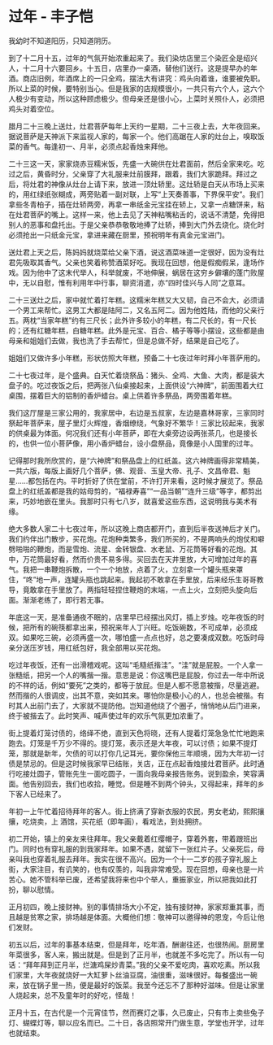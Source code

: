 # 过年 - 丰子恺

我幼时不知道阳历，只知道阴历。

到了十二月十五，过年的气氛开始浓重起来了。我们染坊店里三个染匠全是绍兴人，十二月十六要回乡。十五日，店里办一桌酒，替他们送行。这是提早办的年酒。商店旧例，年酒席上的一只全鸡，摆法大有讲究：鸡头向着谁，谁要被免职。所以上菜的时候，要特别当心。但是我家的店规模很小，一共只有六个人，这六个人极少有变动，所以这种顾虑极少。但母亲还是很小心，上菜时关照仆人，必须把鸡头对着空位。

腊月二十三晚上送灶，灶君菩萨每年上天约一星期，二十三夜上去，大年夜回来。据说菩萨是天神派下来监视人家的，每家一个。他们高踞在人家的灶台上，嗅取饭菜的香气。每逢初一、月半，必须点起香烛来拜他。

二十三这一天，家家烧赤豆糯米饭，先盛一大碗供在灶君面前，然后全家来吃。吃过之后，黄昏时分，父亲穿了大礼服来灶前膜拜，跟着，我们大家跪拜。拜过之后，将灶君的神像从灶台上请下来，放进一顶灶轿里。这灶轿是白天从市场上买来的，用红绿纸张糊成，两旁贴着一副对联，上写“上天奏善事，下界保平安”。我们拿些冬青柏子，插在灶轿两旁，再拿一串纸金元宝挂在轿上，又拿一点糖饼来，粘在灶君菩萨的嘴上。这样一来，他上去见了天神粘嘴粘舌的，说话不清楚，免得把别人的恶事和盘托出。于是父亲恭恭敬敬地捧了灶轿，捧到大门外去烧化。烧化时必须抢出一只纸金元宝，拿进来藏在厨里，预祝明年有真金元宝进门。

送灶君上天之后，陈妈妈就烧菜给父亲下酒，说这酒菜味道一定很好，因为没有灶君先吸取其香气。父亲也笑着称赞酒菜好吃。我现在回想，他是假痴假呆，逢场作戏。因为他中了这末代举人，科举就废，不地伸展，蜗居在这穷乡僻壤的蓬门败屋中，无以自慰，惟有利用年中行事，聊资消遣，亦“四时佳兴与人同”之意耳。

二十三送灶之后，家中就忙着打年糕。这糯米年糕又大又韧，自己不会大，必须请一个男工来帮忙。这男工大都是陆阿二，又名五阿二。因为他姓陆，而他的父亲行五。两枕“当家年糕”约有三尺长；此外许多较小的年糕，有二尺长的，有一尺长的；还有红糖年糕，白糖年糕。此外是元宝、百合、橘子等等小摆设，这些都是由母亲和姐姐们去做，我也洗了手去帮忙，但是总做不好，结果是自己吃了。

姐姐们又做许多小年糕，形状仿照大年糕，预备二十七夜过年时拜小年菩萨用的。

二十七夜过年，是个盛典。白天忙着烧祭品：猪头、全鸡、大鱼、大肉，都是装大盘子的。吃过夜饭之后，把两张八仙桌接起来，上面供设“六神牌”，前面围着大红桌围，摆着巨大的铝制的香炉蜡台。桌上供着许多祭品，两旁围着年糕。

我们这厅屋是三家公用的，我家居中，右边是五叔家，左边是嘉林哥家，三家同时祭起年菩萨来，屋子里灯火辉煌，香烟缭绕，气象好不繁华！三家比较起来，我家的供桌最为体面。何况我们还有小年菩萨，即在大桌旁边设两张茶几，也是接长的，也供一位小菩萨像，用小香炉蜡台，设小盘祭品，竟像是小人国里的过年。

记得那时我所欣赏的，是“六神牌”和祭品盘上的红纸盖。这六神牌画得非常精美，一共六版，每版上画好几个菩萨，佛、观音、玉皇大帝、孔子、文昌帝君、魁星……都包括在内。平时折好了供在堂前，不许打开来看，这时候才展览了。祭品盘上的红纸盖都是我的姑母剪的，“福禄寿喜”“一品当朝”“连升三级”等字，都剪出来，巧妙地嵌在里头。我那时只有七八岁，就喜爱这些东西，这说明我与美术有缘。

绝大多数人家二十七夜过年，所以这晚上商店都开门，直到后半夜送神后才关门。我们约伴出门散步，买花炮。花炮种类繁多，我们所买的，不是两响头的炮仗和噼劈啪啪的鞭炮，而是雪炮、流星、金转银盘、水老鼠、万花筒等好看的花炮。其中，万花筒最好看，然而价贵不易多得。买回去在天井里放，大可增加过年的喜气。我把一串鞭炮拆散，一个一个地放，点着了火，立刻拿一个罐头瓶来罩住，“咚”地一声，连罐头瓶也跳起来。我起初不敢拿在手里放，后来经乐生哥哥教导，竟敢拿在手里放了。两指轻轻捏住鞭炮的末端，一点上火，立刻把头旋向后面。渐渐老练了，即行若无事。

年底这一天，是准备通夜不眠的，店里早已经摆出风灯，插上岁烛。吃年夜饭的时候，把所有的碗筷都拿出来，预祝来年人丁兴旺。吃饭碗数，不可成单，必须成双。如果吃三碗，必须再盛一次，哪怕盛一点点也好，总之要凑成双数。吃饭时母亲分送压岁钱，用红纸包好，我全部用以买花炮。

吃过年夜饭，还有一出滑稽戏呢。这叫“毛糙纸揩洼”。“洼”就是屁股。一个人拿一张糙纸，把另一个人的嘴揩一揩。意思是说：你这嘴巴是屁股，你过去一年中所说的不祥的话，例如“要死”之类的，都等于放屁。但是人都不愿意被揩，尽量逃避。然而揩的人很调皮，出其不意，突如其来。哪怕你是极小心的人，也总会被揩。有时其人出前门去了，大家就不提防他。岂知道他绕了个圈子，悄悄地从后门进来，终于被揩去了。此时笑声、喊声使过年的欢乐气氛更加浓重了。

街上提着灯笼讨债的，络绎不绝，直到天色将晓，还有人提着灯笼急急忙忙地跑来跑去。灯笼是千万少不得的。提灯笼，表示还是大年夜，可以讨债；如果不提灯笼，那就是新年，欠债的可以打你几记耳光，要你保他三年顺境，因为大年初一讨债是禁忌的。但是这时候我家早已结账，关店，正在点起香烛接灶君菩萨。此时通行吃接灶圆子，管账先生一面吃圆子，一面向我母亲报告账务。说到盈余，笑容满面。他告别回去，我们也收拾，睡觉。但是睡不到两个钟头，又得起来，拜年的乡下客人已经来了。

年初一上午忙着招待拜年的客人。街上挤满了穿新衣服的农民，男女老幼，熙熙攘攘，吃烧卖，上 酒馆，买花纸（即年画），看戏法，到处拥挤。

初二开始，镇上的亲友来往拜年。我父亲戴着红缨帽子，穿着外套，带着跟班出门。同时也有穿礼服的到我家拜年。如果不遇，就留下一张红片子。父亲死后，母亲叫我也穿着礼服去拜年。我实在很不高兴。因为一个十一二岁的孩子穿礼服上街，大家注目，有讥笑的，也有叹羡的，叫我非常难受。现在回想，母亲也是一片苦心。她不管科举已废，还希望我将来也中个举人，重振家业，所以把我如此打扮，聊以慰情。

正月初四，晚上接财神。别的事情排场大小不定，独有接财神，家家郑重其事，而且越是贫寒之家，排场越是体面。大概他们想：敬神可以邀得神的恩宠，今后让他们发财。

初五以后，过年的事基本结束，但是拜年，吃年酒，酬谢往还，也很热闹。厨房里年菜很多，客人来，搬出就是。但是到了正月半，也就差不多吃完了。所以有一句话：“拜年拜到正月半，烂溏鸡屎炒青菜。”我的父亲不爱吃肉，喜欢吃素。所以我们家里，大年夜就烧好一大缸萝卜丝油豆腐，油很重，滋味很好。每餐盛出一碗来，放在锅子里一热，便是最好的饭菜。我至今还忘不了那种好滋味。但是让家里人烧起来，总不及童年时的好吃，怪哉！

正月十五，在古代是一个元宵佳节，然而赛灯之事，久已废止，只有市上卖些兔子灯、蝴蝶灯等，聊以应名而已。二十日，各店照常开门做生意，学堂也开学，过年也就结束。
